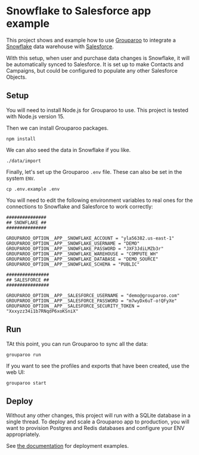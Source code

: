 # Snowflake to Salesforce app example

This project shows and example how to use [Grouparoo](https://www.grouparoo.com/) to integrate a [Snowflake](https://www.snowflake.com/) data warehouse with [Salesforce](https://www.salesforce.com).

With this setup, when user and purchase data changes is Snowflake, it will be automatically synced to Salesforce. It is set up to make Contacts and Campaigns, but could be configured to populate any other Salesforce Objects.

## Setup

You will need to install Node.js for Grouparoo to use. This project is tested with Node.js version 15.

Then we can install Grouparoo packages.

```
npm install
```

We can also seed the data in Snowflake if you like.

```
./data/import
```

Finally, let's set up the Grouparoo `.env` file. These can also be set in the system `ENV`.

```
cp .env.example .env
```

You will need to edit the following environment variables to real ones for the connections to Snowflake and Salesforce to work correctly:

```
###############
## SNOWFLAKE ##
###############

GROUPAROO_OPTION__APP__SNOWFLAKE_ACCOUNT = "yla56382.us-east-1"
GROUPAROO_OPTION__APP__SNOWFLAKE_USERNAME = "DEMO"
GROUPAROO_OPTION__APP__SNOWFLAKE_PASSWORD = "JXF3JdiLMZb3r"
GROUPAROO_OPTION__APP__SNOWFLAKE_WAREHOUSE = "COMPUTE_WH"
GROUPAROO_OPTION__APP__SNOWFLAKE_DATABASE = "DEMO_SOURCE"
GROUPAROO_OPTION__APP__SNOWFLAKE_SCHEMA = "PUBLIC"

################
## SALESFORCE ##
################

GROUPAROO_OPTION__APP__SALESFORCE_USERNAME = "demo@grouparoo.com"
GROUPAROO_OPTION__APP__SALESFORCE_PASSWORD = "m7wyDx6uT-o!QFyXe"
GROUPAROO_OPTION__APP__SALESFORCE_SECURITY_TOKEN = "Xxxyzz34i1b7RNqdP6xoKSniX"
```

## Run

TAt this point, you can run Grouparoo to sync all the data:

```
grouparoo run
```

If you want to see the profiles and exports that have been created, use the web UI:

```
grouparoo start
```

## Deploy

Without any other changes, this project will run with a SQLite database in a single thread. To deploy and scale a Grouparoo app to production, you will want to provision Postgres and Redis databases and configure your ENV appropriately.

See [the documentation](https://www.grouparoo.com/docs/deployment) for deployment examples.
